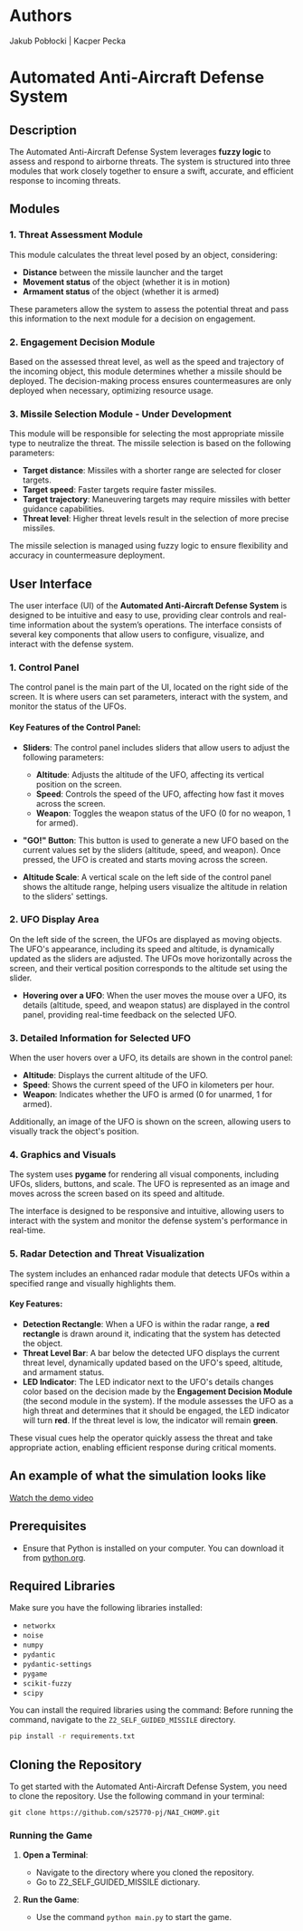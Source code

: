# Authors 
Jakub Pobłocki |  Kacper Pecka

# Automated Anti-Aircraft Defense System

## Description
The Automated Anti-Aircraft Defense System leverages **fuzzy logic** to assess and respond to airborne threats. The system is structured into three modules that work closely together to ensure a swift, accurate, and efficient response to incoming threats.

## Modules

### 1. Threat Assessment Module
This module calculates the threat level posed by an object, considering:
- **Distance** between the missile launcher and the target
- **Movement status** of the object (whether it is in motion)
- **Armament status** of the object (whether it is armed)

These parameters allow the system to assess the potential threat and pass this information to the next module for a decision on engagement.

### 2. Engagement Decision Module
Based on the assessed threat level, as well as the speed and trajectory of the incoming object, this module determines whether a missile should be deployed. The decision-making process ensures countermeasures are only deployed when necessary, optimizing resource usage.

### 3. Missile Selection Module - **Under Development**
This module will be responsible for selecting the most appropriate missile type to neutralize the threat. The missile selection is based on the following parameters:
- **Target distance**: Missiles with a shorter range are selected for closer targets.
- **Target speed**: Faster targets require faster missiles.
- **Target trajectory**: Maneuvering targets may require missiles with better guidance capabilities.
- **Threat level**: Higher threat levels result in the selection of more precise missiles.

The missile selection is managed using fuzzy logic to ensure flexibility and accuracy in countermeasure deployment.

## User Interface

The user interface (UI) of the **Automated Anti-Aircraft Defense System** is designed to be intuitive and easy to use, providing clear controls and real-time information about the system’s operations. The interface consists of several key components that allow users to configure, visualize, and interact with the defense system.

### 1. **Control Panel**
The control panel is the main part of the UI, located on the right side of the screen. It is where users can set parameters, interact with the system, and monitor the status of the UFOs.

#### Key Features of the Control Panel:
- **Sliders**: The control panel includes sliders that allow users to adjust the following parameters:
  - **Altitude**: Adjusts the altitude of the UFO, affecting its vertical position on the screen.
  - **Speed**: Controls the speed of the UFO, affecting how fast it moves across the screen.
  - **Weapon**: Toggles the weapon status of the UFO (0 for no weapon, 1 for armed).

- **"GO!" Button**: This button is used to generate a new UFO based on the current values set by the sliders (altitude, speed, and weapon). Once pressed, the UFO is created and starts moving across the screen.

- **Altitude Scale**: A vertical scale on the left side of the control panel shows the altitude range, helping users visualize the altitude in relation to the sliders' settings.

### 2. **UFO Display Area**
On the left side of the screen, the UFOs are displayed as moving objects. The UFO's appearance, including its speed and altitude, is dynamically updated as the sliders are adjusted. The UFOs move horizontally across the screen, and their vertical position corresponds to the altitude set using the slider.

- **Hovering over a UFO**: When the user moves the mouse over a UFO, its details (altitude, speed, and weapon status) are displayed in the control panel, providing real-time feedback on the selected UFO.

### 3. **Detailed Information for Selected UFO**
When the user hovers over a UFO, its details are shown in the control panel:
- **Altitude**: Displays the current altitude of the UFO.
- **Speed**: Shows the current speed of the UFO in kilometers per hour.
- **Weapon**: Indicates whether the UFO is armed (0 for unarmed, 1 for armed).

Additionally, an image of the UFO is shown on the screen, allowing users to visually track the object's position.

### 4. **Graphics and Visuals**
The system uses **pygame** for rendering all visual components, including UFOs, sliders, buttons, and scale. The UFO is represented as an image and moves across the screen based on its speed and altitude.

The interface is designed to be responsive and intuitive, allowing users to interact with the system and monitor the defense system's performance in real-time.

### 5. **Radar Detection and Threat Visualization**
The system includes an enhanced radar module that detects UFOs within a specified range and visually highlights them.

#### Key Features:
- **Detection Rectangle**: When a UFO is within the radar range, a **red rectangle** is drawn around it, indicating that the system has detected the object.
- **Threat Level Bar**: A bar below the detected UFO displays the current threat level, dynamically updated based on the UFO's speed, altitude, and armament status.
- **LED Indicator**: The LED indicator next to the UFO's details changes color based on the decision made by the **Engagement Decision Module** (the second module in the system). If the module assesses the UFO as a high threat and determines that it should be engaged, the LED indicator will turn **red**. If the threat level is low, the indicator will remain **green**.

These visual cues help the operator quickly assess the threat and take appropriate action, enabling efficient response during critical moments.

## An example of what the simulation looks like
[Watch the demo video](https://youtu.be/cHLMgfb8OpE)


## Prerequisites
- Ensure that Python is installed on your computer. You can download it from [python.org](https://www.python.org/downloads/).

## Required Libraries
Make sure you have the following libraries installed:

- `networkx`
- `noise`
- `numpy`
- `pydantic`
- `pydantic-settings`
- `pygame`
- `scikit-fuzzy`
- `scipy`

You can install the required libraries using the command:
Before running the command, navigate to the `Z2_SELF_GUIDED_MISSILE` directory.

```bash
pip install -r requirements.txt
```


## Cloning the Repository
To get started with the Automated Anti-Aircraft Defense System, you need to clone the repository. Use the following command in your terminal:

```git clone https://github.com/s25770-pj/NAI_CHOMP.git```

### Running the Game
1. **Open a Terminal**:
   - Navigate to the directory where you cloned the repository.
   - Go to Z2_SELF_GUIDED_MISSILE dictionary.

2. **Run the Game**:
   - Use the command `python main.py` to start the game.

